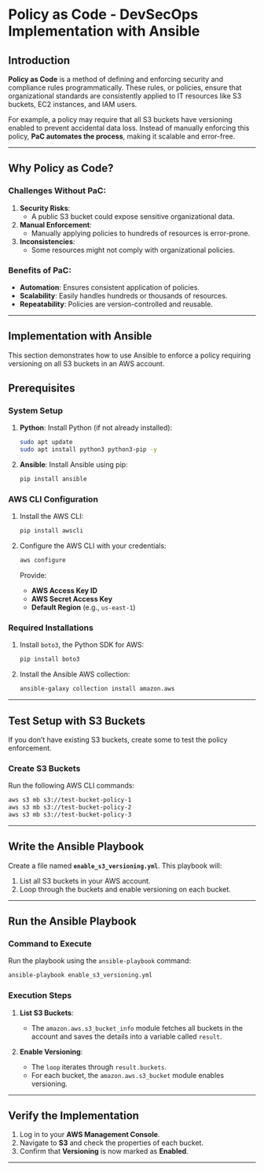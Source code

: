 # Policy as Code - DevSecOps Implementation with Ansible

## **Introduction**
**Policy as Code** is a method of defining and enforcing security and compliance rules programmatically. These rules, or policies, ensure that organizational standards are consistently applied to IT resources like S3 buckets, EC2 instances, and IAM users.

For example, a policy may require that all S3 buckets have versioning enabled to prevent accidental data loss. Instead of manually enforcing this policy, **PaC automates the process**, making it scalable and error-free.

---

## **Why Policy as Code?**

### **Challenges Without PaC**:
1. **Security Risks**:
   - A public S3 bucket could expose sensitive organizational data.
2. **Manual Enforcement**:
   - Manually applying policies to hundreds of resources is error-prone.
3. **Inconsistencies**:
   - Some resources might not comply with organizational policies.

### **Benefits of PaC**:
- **Automation**: Ensures consistent application of policies.
- **Scalability**: Easily handles hundreds or thousands of resources.
- **Repeatability**: Policies are version-controlled and reusable.

---

## **Implementation with Ansible**

This section demonstrates how to use Ansible to enforce a policy requiring versioning on all S3 buckets in an AWS account.

## Prerequisites

### System Setup
1. **Python**:
   Install Python (if not already installed):
   ```bash
   sudo apt update
   sudo apt install python3 python3-pip -y
   ```

2. **Ansible**:
   Install Ansible using pip:
   ```bash
   pip install ansible
   ```

### AWS CLI Configuration
1. Install the AWS CLI:
   ```bash
   pip install awscli
   ```

2. Configure the AWS CLI with your credentials:
   ```bash
   aws configure
   ```
   Provide:
   - **AWS Access Key ID**
   - **AWS Secret Access Key**
   - **Default Region** (e.g., `us-east-1`)

### Required Installations
1. Install `boto3`, the Python SDK for AWS:
   ```bash
   pip install boto3
   ```

2. Install the Ansible AWS collection:
   ```bash
   ansible-galaxy collection install amazon.aws
   ```

---

## Test Setup with S3 Buckets
If you don’t have existing S3 buckets, create some to test the policy enforcement.

### Create S3 Buckets
Run the following AWS CLI commands:
```bash
aws s3 mb s3://test-bucket-policy-1
aws s3 mb s3://test-bucket-policy-2
aws s3 mb s3://test-bucket-policy-3
```

---

## Write the Ansible Playbook
Create a file named **`enable_s3_versioning.yml`**. This playbook will:
1. List all S3 buckets in your AWS account.
2. Loop through the buckets and enable versioning on each bucket.

---

## Run the Ansible Playbook

### Command to Execute
Run the playbook using the `ansible-playbook` command:
```bash
ansible-playbook enable_s3_versioning.yml
```

### Execution Steps
1. **List S3 Buckets**:
   - The `amazon.aws.s3_bucket_info` module fetches all buckets in the account and saves the details into a variable called `result`.

2. **Enable Versioning**:
   - The `loop` iterates through `result.buckets`.
   - For each bucket, the `amazon.aws.s3_bucket` module enables versioning.

---

## Verify the Implementation
1. Log in to your **AWS Management Console**.
2. Navigate to **S3** and check the properties of each bucket.
3. Confirm that **Versioning** is now marked as **Enabled**.

---

